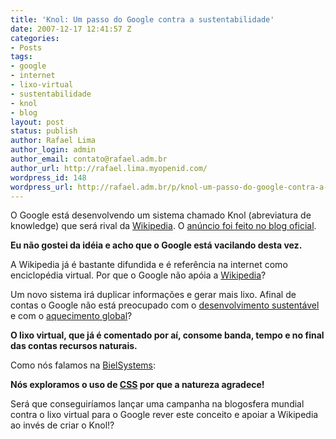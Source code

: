 ```yaml
---
title: 'Knol: Um passo do Google contra a sustentabilidade'
date: 2007-12-17 12:41:57 Z
categories:
- Posts
tags:
- google
- internet
- lixo-virtual
- sustentabilidade
- knol
- blog
layout: post
status: publish
author: Rafael Lima
author_login: admin
author_email: contato@rafael.adm.br
author_url: http://rafael.lima.myopenid.com/
wordpress_id: 148
wordpress_url: http://rafael.adm.br/p/knol-um-passo-do-google-contra-a-sustentabilidade/
---
```


O Google est&aacute; desenvolvendo um sistema chamado Knol (abreviatura de knowledge) que ser&aacute; rival da <a href="http://wikipedia.org">Wikipedia</a>. O <a href="http://googleblog.blogspot.com/2007/12/encouraging-people-to-contribute.html">an&uacute;ncio foi feito no blog oficial</a>.

<strong>Eu n&atilde;o gostei da id&eacute;ia e acho que o Google est&aacute; vacilando desta vez.</strong>

A Wikipedia j&aacute; &eacute; bastante difundida e &eacute; refer&ecirc;ncia na internet como enciclop&eacute;dia virtual. Por que o Google n&atilde;o ap&oacute;ia a <a href="http://wikipedia.org">Wikipedia</a>?

Um novo sistema ir&aacute; duplicar informa&ccedil;&otilde;es e gerar mais lixo. Afinal de contas o Google n&atilde;o est&aacute; preocupado com o <a href="http://googlebrasilblog.blogspot.com/2007/11/em-busca-de-mais-recursos-sustentveis.html">desenvolvimento sustent&aacute;vel</a> e com o <a href="http://googlebrasilblog.blogspot.com/2007/10/cincia-e-tecnologia-podem-restabelecer.html">aquecimento global</a>?

<strong>O lixo virtual, que j&aacute; &eacute; comentado por a&iacute;, consome banda, tempo e no final das contas recursos naturais.</strong>

Como n&oacute;s falamos na <a href="http://bielsystems.com.br">BielSystems</a>:

<strong>N&oacute;s exploramos o uso de <a href="http://en.wikipedia.org/wiki/Cascading_Style_Sheets">CSS</a> por que a natureza agradece!</strong>

Ser&aacute; que conseguir&iacute;amos lan&ccedil;ar uma campanha na blogosfera mundial contra o lixo virtual para o Google rever este conceito e apoiar a Wikipedia ao inv&eacute;s de criar o Knol!?
